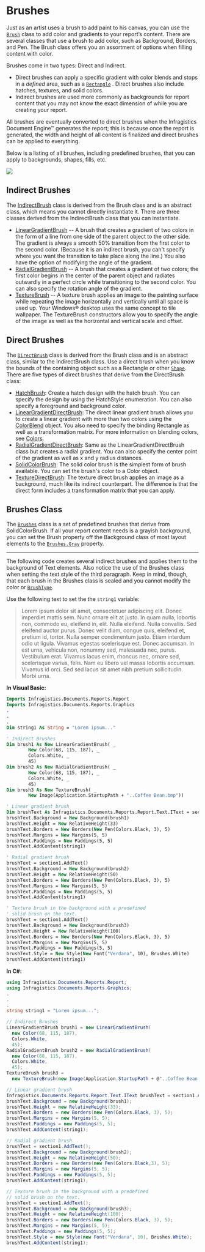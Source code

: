 ﻿<!--
|metadata|
{
    "fileName": "documentengine-brushes",
    "controlName": "Infragistics Document Library",
    "tags": ["Reporting","Styling"]
}
|metadata|
-->

# Brushes

Just as an artist uses a brush to add paint to his canvas, you can use the [`Brush`](Infragistics.Web.Mvc.Documents.Reports~Infragistics.Documents.Reports.Graphics.Brush.html) class to add color and gradients to your report’s content. There are several classes that use a brush to add color, such as Background, Borders, and Pen. The Brush class offers you an assortment of options when filling content with color.

Brushes come in two types: Direct and Indirect.

- Direct brushes can apply a specific gradient with color blends and stops in a *defined* area, such as a [`Rectangle`](Infragistics.Web.Mvc.Documents.Reports~Infragistics.Documents.Reports.Graphics.Rectangle.html) . Direct brushes also include hatches, textures, and solid colors.
- Indirect brushes are used more commonly as backgrounds for report content that you may not know the exact dimension of while you are creating your report.

All brushes are eventually converted to direct brushes when the Infragistics Document Engine™ generates the report; this is because once the report is generated, the width and height of all content is finalized and direct brushes can be applied to everything.

Below is a listing of all brushes, including predefined brushes, that you can apply to backgrounds, shapes, fills, etc.

![](images/DocumentEngine_Brushes_01.png)

## Indirect Brushes

The [IndirectBrush](Infragistics.Web.Mvc.Documents.Reports~Infragistics.Documents.Reports.Graphics.IndirectBrush.html) class is derived from the Brush class and is an abstract class, which means you cannot directly instantiate it. There are three classes derived from the IndirectBrush class that you can instantiate.

-   [LinearGradientBrush](Infragistics.Web.Mvc.Documents.Reports~Infragistics.Documents.Reports.Graphics.LinearGradientBrush.html "Link to the Web API Reference Guide to the LinearGradientBrush member.") -- A brush that creates a gradient of two colors in the form of a line from one side of the parent object to the other side. The gradient is always a smooth 50% transition from the first color to the second color. (Because it is an indirect brush, you can't specify where you want the transition to take place along the line.) You also have the option of modifying the angle of the gradient.
-   [RadialGradientBrush](Infragistics.Web.Mvc.Documents.Reports~Infragistics.Documents.Reports.Graphics.RadialGradientBrush.html "Link to the Web API Reference Guide to the RadialGradientBrush member.") -- A brush that creates a gradient of two colors; the first color begins in the center of the parent object and radiates outwardly in a perfect circle while transitioning to the second color. You can also specify the rotation angle of the gradient.
-   [TextureBrush](Infragistics.Web.Mvc.Documents.Reports~Infragistics.Documents.Reports.Graphics.TextureBrush.html "Link to the Web API Reference Guide to the TextureBrush member.") -- A texture brush applies an image to the painting surface while repeating the image horizontally and vertically until all space is used up. Your Windows® desktop uses the same concept to tile wallpaper. The TextureBrush constructors allow you to specify the angle of the image as well as the horizontal and vertical scale and offset.

## Direct Brushes

The [`DirectBrush`](Infragistics.Web.Mvc.Documents.Reports~Infragistics.Documents.Reports.Graphics.DirectBrush.html "Link to the Web API Reference Guide to the DirectBrush member.") class is derived from the Brush class and is an abstract class, similar to the IndirectBrush class. Use a direct brush when you know the bounds of the containing object such as a Rectangle or other [`Shape`](Infragistics.Web.Mvc.Documents.Reports~Infragistics.Documents.Reports.Report.Shapes.IShapes.html "Link to the Web API Reference Guide to the IShapes interface."). There are five types of direct brushes that derive from the DirectBrush class:

-   [HatchBrush](Infragistics.Web.Mvc.Documents.Reports~Infragistics.Documents.Reports.Graphics.HatchBrush.html "Link to the Web API Reference Guide to the HatchBrush member."): Create a hatch design with the hatch brush. You can specify the     design by using the HatchStyle enumeration. You can also specify a     foreground and background color.
-   [LinearGradientDirectBrush](Infragistics.Web.Mvc.Documents.Reports~Infragistics.Documents.Reports.Graphics.LinearGradientDirectBrush.html "Link to the Web API Reference Guide to the LinearGradientDirectBrush member."): The direct linear gradient brush allows you to create a linear gradient with more than two colors using the     [ColorBlend](Infragistics.Web.Mvc.Documents.Reports~Infragistics.Documents.Reports.Graphics.ColorBlend.html "Link to the Web API Reference Guide to the ColorBlend member.") object. You also need to specify the binding Rectangle as well as a transformation matrix. For more information on blending colors, see [Colors](DocumentEngine-Colors.html "Explains how to use the colors available in document engine.").
-   [RadialGradientDirectBrush](Infragistics.Web.Mvc.Documents.Reports~Infragistics.Documents.Reports.Graphics.RadialGradientDirectBrush.html "Link to the Web API Reference Guide to the RadialGradientDirectBrush member."): Same as the LinearGradientDirectBrush class but creates a radial gradient. You can also specify the center point of the gradient as well as x and y radius distances.
-   [SolidColorBrush](Infragistics.Web.Mvc.Documents.Reports~Infragistics.Documents.Reports.Graphics.SolidColorBrush.html "Link to the Web API Reference Guide to the SolidColorBrush member."): The solid color brush is the simplest form of brush available. You can set the brush's color to a Color object.
-   [TextureDirectBrush](Infragistics.Web.Mvc.Documents.Reports~Infragistics.Documents.Reports.Graphics.TextureDirectBrush.html "Link to the Web API Reference Guide to the TextureDirectBrush member."): The texture direct brush applies an image as a background, much like its indirect counterpart. The difference is that the direct form includes a transformation matrix that you can apply.

## Brushes Class

The [`Brushes`](Infragistics.Web.Mvc.Documents.Reports~Infragistics.Documents.Reports.Graphics.Brushes.html "Link to the Web API Reference Guide to the Brushes member.") class is a set of predefined brushes that derive from SolidColorBrush. If all your report content needs is a grayish background, you can set the Brush property off the Background class of most layout elements to the [`Brushes.Gray`](Infragistics.Web.Mvc.Documents.Reports~Infragistics.Documents.Reports.Graphics.Brushes~Gray.html "Link to the Web API Reference Guide to the Brushes.Gray member.") property.

* * * * *

The following code creates several indirect brushes and applies them to the background of Text elements. Also notice the use of the Brushes class when setting the text style of the third paragraph. Keep in mind, though, that each brush in the Brushes class is sealed and you cannot modify the color or [`BrushType`](Infragistics.Web.Mvc.Documents.Reports~Infragistics.Documents.Reports.Graphics.BrushType.html "Link to the Web API Reference Guide to the BrushType member.").

Use the following text to set the the `string1` variable:

> Lorem ipsum dolor sit amet, consectetuer adipiscing elit. Donec imperdiet mattis sem. Nunc ornare elit at justo. In quam nulla, lobortis non, commodo eu, eleifend in, elit. Nulla eleifend. Nulla convallis. Sed eleifend auctor purus. Donec velit diam, congue quis,
> eleifend et, pretium id, tortor. Nulla semper condimentum justo. Etiam interdum odio ut ligula. Vivamus egestas scelerisque est. Donec accumsan. In est urna, vehicula non, nonummy sed, malesuada nec, purus. Vestibulum erat. Vivamus lacus enim, rhoncus nec, ornare sed, scelerisque varius, felis. Nam eu libero vel massa lobortis accumsan. Vivamus id orci. Sed sed lacus sit amet nibh pretium sollicitudin. Morbi urna.

**In Visual Basic:**

```vb
Imports Infragistics.Documents.Reports.Report
Imports Infragistics.Documents.Reports.Graphics
.
.
.
Dim string1 As String = "Lorem ipsum..."

' Indirect Brushes
Dim brush1 As New LinearGradientBrush( _
        New Color(68, 115, 187), _
        Colors.White, _
        45)
Dim brush2 As New RadialGradientBrush( _
        New Color(68, 115, 187), _
        Colors.White, _
        45)
Dim brush3 As New TextureBrush( _
        New Image(Application.StartupPath + "..Coffee Bean.bmp"))

' Linear gradient brush
Dim brushText As Infragistics.Documents.Reports.Report.Text.IText = section1.AddText()
brushText.Background = New Background(brush1)
brushText.Height = New RelativeHeight(33)
brushText.Borders = New Borders(New Pen(Colors.Black, 3), 5)
brushText.Margins = New Margins(5, 5)
brushText.Paddings = New Paddings(5, 5)
brushText.AddContent(string1)

' Radial gradient brush
brushText = section1.AddText()
brushText.Background = New Background(brush2)
brushText.Height = New RelativeHeight(50)
brushText.Borders = New Borders(New Pen(Colors.Black, 3), 5)
brushText.Margins = New Margins(5, 5)
brushText.Paddings = New Paddings(5, 5)
brushText.AddContent(string1)

' Texture brush in the background with a predefined
' solid brush on the text.
brushText = section1.AddText()
brushText.Background = New Background(brush3)
brushText.Height = New RelativeHeight(100)
brushText.Borders = New Borders(New Pen(Colors.Black, 3), 5)
brushText.Margins = New Margins(5, 5)
brushText.Paddings = New Paddings(5, 5)
brushText.Style = New Style(New Font("Verdana", 10), Brushes.White)
brushText.AddContent(string1)
```

**In C#:**

```csharp
using Infragistics.Documents.Reports.Report;
using Infragistics.Documents.Reports.Graphics;
.
.
.
string string1 = "Lorem ipsum...";

// Indirect Brushes
LinearGradientBrush brush1 = new LinearGradientBrush(
  new Color(68, 115, 187),
  Colors.White,
  45);
RadialGradientBrush brush2 = new RadialGradientBrush(
  new Color(68, 115, 187),
  Colors.White,
  45);
TextureBrush brush3 = 
  new TextureBrush(new Image(Application.StartupPath + @"..Coffee Bean.bmp"));

// Linear gradient brush
Infragistics.Documents.Reports.Report.Text.IText brushText = section1.AddText();
brushText.Background = new Background(brush1);
brushText.Height = new RelativeHeight(33);
brushText.Borders = new Borders(new Pen(Colors.Black, 3), 5);
brushText.Margins = new Margins(5, 5);
brushText.Paddings = new Paddings(5, 5);
brushText.AddContent(string1);

// Radial gradient brush
brushText = section1.AddText();
brushText.Background = new Background(brush2);
brushText.Height = new RelativeHeight(50);
brushText.Borders = new Borders(new Pen(Colors.Black,3), 5);
brushText.Margins = new Margins(5, 5);
brushText.Paddings = new Paddings(5, 5);
brushText.AddContent(string1);

// Texture brush in the background with a predefined
// solid brush on the text.
brushText = section1.AddText();
brushText.Background = new Background(brush3);
brushText.Height = new RelativeHeight(100);
brushText.Borders = new Borders(new Pen(Colors.Black, 3), 5);
brushText.Margins = new Margins(5, 5);
brushText.Paddings = new Paddings(5, 5);
brushText.Style = new Style(new Font("Verdana", 10), Brushes.White);
brushText.AddContent(string1);
```
